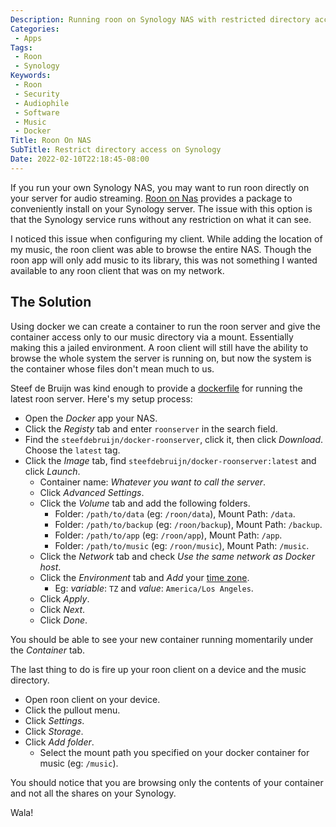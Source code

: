 ```yaml
---
Description: Running roon on Synology NAS with restricted directory access.
Categories:
 - Apps
Tags:
 - Roon
 - Synology
Keywords:
 - Roon
 - Security
 - Audiophile
 - Software
 - Music
 - Docker
Title: Roon On NAS
SubTitle: Restrict directory access on Synology
Date: 2022-02-10T22:18:45-08:00
---
```


[1]: https://roononnas.org/ "Roon On Nas"
[2]: https://github.com/steefdebruijn/docker-roonserver  "Docker Roon Server"
[3]: https://en.wikipedia.org/wiki/List_of_tz_database_time_zones "List of tz database time zones"

If you run your own Synology NAS, you may want to run roon directly on your server for audio streaming. [Roon on Nas][1] provides a package to conveniently install on your Synology server. The issue with this option is that the Synology service runs without any restriction on what it can see.

I noticed this issue when configuring my client. While adding the location of my music, the roon client was able to browse the entire NAS. Though the roon app will only add music to its library, this was not something I wanted available to any roon client that was on my network.

<!--more-->

## The Solution

Using docker we can create a container to run the roon server and give the container access only to our music directory via a mount. Essentially making this a jailed environment. A roon client will still have the ability to browse the whole system the server is running on, but now the system is the container whose files don't mean much to us.

Steef de Bruijn was kind enough to provide a [dockerfile][1] for running the latest roon server. Here's my setup process:

- Open the _Docker_ app your NAS.
- Click the _Registy_ tab and enter `roonserver` in the search field.
- Find the `steefdebruijn/docker-roonserver`, click it, then click _Download_. Choose the `latest` tag.
- Click the _Image_ tab, find `steefdebruijn/docker-roonserver:latest` and click _Launch_.
  - Container name: _Whatever you want to call the server_.
  - Click _Advanced Settings_.
  - Click the _Volume_ tab and add the following folders.
    - Folder: `/path/to/data` (eg: `/roon/data`), Mount Path: `/data`.
    - Folder: `/path/to/backup` (eg: `/roon/backup`), Mount Path: `/backup`.
    - Folder: `/path/to/app` (eg: `/roon/app`), Mount Path: `/app`.
    - Folder: `/path/to/music` (eg: `/roon/music`), Mount Path: `/music`.
  - Click the _Network_ tab and check _Use the same network as Docker host_.
  - Click the _Environment_ tab and _Add_ your [time zone][3].
    - Eg: _variable_: `TZ` and _value_: `America/Los Angeles`.
  - Click _Apply_.
  - Click _Next_.
  - Click _Done_.

You should be able to see your new container running momentarily under the _Container_ tab.

The last thing to do is fire up your roon client on a device and the music directory.

- Open roon client on your device.
- Click the pullout menu.
- Click _Settings_.
- Click _Storage_.
- Click _Add folder_.
  - Select the mount path you specified on your docker container for music (eg: `/music`).

You should notice that you are browsing only the contents of your container and not all the shares on your Synology.

Wala!